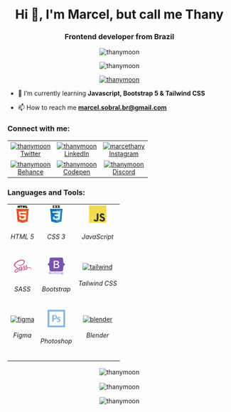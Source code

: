 

###  <h1 align="center">Hi 👋, I'm Marcel, but call me Thany</h1>

  

<h3 align="center">Frontend developer from Brazil</h3>

  

<p align="center"><img src="https://pbs.twimg.com/profile_images/1524156795266215938/4uco-Bji_400x400.jpg"  alt="thanymoon"  height="200"  width="200"/></p>
<p  align="center">  <img src="https://komarev.com/ghpvc/?username=thanymoon&label=Profile%20views&color=0e75b6&style=flat"  alt="thanymoon" /> </p>
<p  align="center">  <a href="https://twitter.com/thanymoon"  target="blank"><img src="https://img.shields.io/twitter/follow/thanymoon?logo=twitter&style=for-the-badge"  alt="thanymoon"  /></a>  </p>

  

- 🌱 I’m currently learning **Javascript, Bootstrap 5 & Tailwind CSS**

- 📫 How to reach me **marcel.sobral.br@gmail.com**

  

<h3 align="left">Connect with me:</h3>

<p align="center">

<table align="center" border="0" cellpadding="0" cellspacing="0" style="width:500px">
	<tbody>
		<tr>
			<td align="center"><a href="https://twitter.com/thanymoon"  target="blank"><img align="center"  src="https://raw.githubusercontent.com/rahuldkjain/github-profile-readme-generator/master/src/images/icons/Social/twitter.svg"  alt="thanymoon"  height="30"  width="40"/><br>Twitter</td>
			<td align="center"><a href="https://linkedin.com/in/thanymoon"  target="blank"><img align="center"  src="https://raw.githubusercontent.com/rahuldkjain/github-profile-readme-generator/master/src/images/icons/Social/linked-in-alt.svg"  alt="thanymoon"  height="30"  width="40"  /><br>LinkedIn</a></td>
			<td align="center"><a href="https://instagram.com/marcethany"  target="blank"><img align="center"  src="https://raw.githubusercontent.com/rahuldkjain/github-profile-readme-generator/master/src/images/icons/Social/instagram.svg"  alt="marcethany"  height="30"  width="40"  /><br>Instagram </a></td>
		</tr>
		<tr>
			<td align="center"><a href="https://www.behance.net/thanymoon"  target="blank"><img align="center"  src="https://raw.githubusercontent.com/rahuldkjain/github-profile-readme-generator/master/src/images/icons/Social/behance.svg"  alt="thanymoon"  height="30"  width="40" /><br>Behance</a></td>
			<td align="center"><a href="https://codepen.io/thanymoon"  target="blank"><img align="center"  src="https://raw.githubusercontent.com/rahuldkjain/github-profile-readme-generator/master/src/images/icons/Social/codepen.svg"  alt="thanymoon"  height="30"  width="40"  /><br>Codepen</a></td>
			<td align="center"><a href="https://discord.com/users/129680297347252224"  target="blank"><img align="center"  src="https://assets-global.website-files.com/6257adef93867e50d84d30e2/62595384e89d1d54d704ece7_3437c10597c1526c3dbd98c737c2bcae.svg"  alt="thanymoon"  height="30"  width="40"  /><br>Discord</a></td>
		</tr>
	</tbody>
</table>

</p>

  

<h3 align="left">Languages and Tools:</h3>
<p align="center">
<table align="center" border="0" cellpadding="0" cellspacing="0" style="width:auto">
	<tbody>
		<tr>
			<td align="center">  <a href="https://www.w3.org/html/"  target="_blank"  rel="noreferrer">  <img src="https://raw.githubusercontent.com/devicons/devicon/master/icons/html5/html5-original-wordmark.svg"  alt="html5"  width="40"  height="40"/>  </a> <h6>HTML 5</h6></td>
			<td align="center"> <a href="https://www.w3schools.com/css/"  target="_blank"  rel="noreferrer">  <img src="https://raw.githubusercontent.com/devicons/devicon/master/icons/css3/css3-original-wordmark.svg"  alt="css3"  width="40"  height="40"/>  </a> <h6>CSS 3</h6></td>
			<td align="center"> <a href="https://developer.mozilla.org/en-US/docs/Web/JavaScript"  target="_blank"  rel="noreferrer">  <img src="https://raw.githubusercontent.com/devicons/devicon/master/icons/javascript/javascript-original.svg"  alt="javascript"  width="40"  height="40"/>  </a> <h6> JavaScript</h6>  </td>
		</tr>
		<tr>
			<td align="center">   <a href="https://sass-lang.com"  target="_blank"  rel="noreferrer">  <img src="https://raw.githubusercontent.com/devicons/devicon/master/icons/sass/sass-original.svg"  alt="sass"  width="40"  height="40"/>  </a> <h6>SASS</h6></td>
			<td align="center"><a href="https://getbootstrap.com"  target="_blank"  rel="noreferrer"><img src="https://raw.githubusercontent.com/devicons/devicon/master/icons/bootstrap/bootstrap-plain-wordmark.svg"  alt="bootstrap"  width="40"  height="40"/> </a><h6>Bootstrap</h6></td>
						<td align="center"><a href="https://tailwindcss.com/"  target="_blank"  rel="noreferrer">  <img src="https://www.vectorlogo.zone/logos/tailwindcss/tailwindcss-icon.svg"  alt="tailwind"  width="40"  height="40"/>  </a> <h6>Tailwind CSS</h6></td>
		</tr>
<td align="center"><a href="https://www.figma.com/"  target="_blank"  rel="noreferrer">  <img src="https://www.vectorlogo.zone/logos/figma/figma-icon.svg"  alt="figma"  width="40"  height="40"/>  </a> <h6>Figma</h6></td>
			<td align="center">        <a href="https://www.photoshop.com/en"  target="_blank"  rel="noreferrer">  <img src="https://raw.githubusercontent.com/devicons/devicon/master/icons/photoshop/photoshop-line.svg"  alt="photoshop"  width="40"  height="40"/>  </a> <h6>Photoshop</h6> </td>
						<td align="center"><a href="https://www.blender.org/"  target="_blank"  rel="noreferrer">  <img src="https://download.blender.org/branding/community/blender_community_badge_white.svg"  alt="blender"  width="40"  height="40"/>  </a><h6>Blender</h6> </td>
		</tr>
</td>
	</tbody>
</table>
</p>

  

<p  align="center"><img align="center"  src="https://github-readme-stats.vercel.app/api/top-langs?username=thanymoon&show_icons=true&locale=en&layout=compact"  alt="thanymoon"  /></p>

  

<p  align="center">  <img align="center"  src="https://github-readme-stats.vercel.app/api?username=thanymoon&show_icons=true&locale=en"  alt="thanymoon"  /></p>

  

<p  align="center"><img align="center"  src="https://github-readme-streak-stats.herokuapp.com/?user=thanymoon&"  alt="thanymoon"  /></p>
